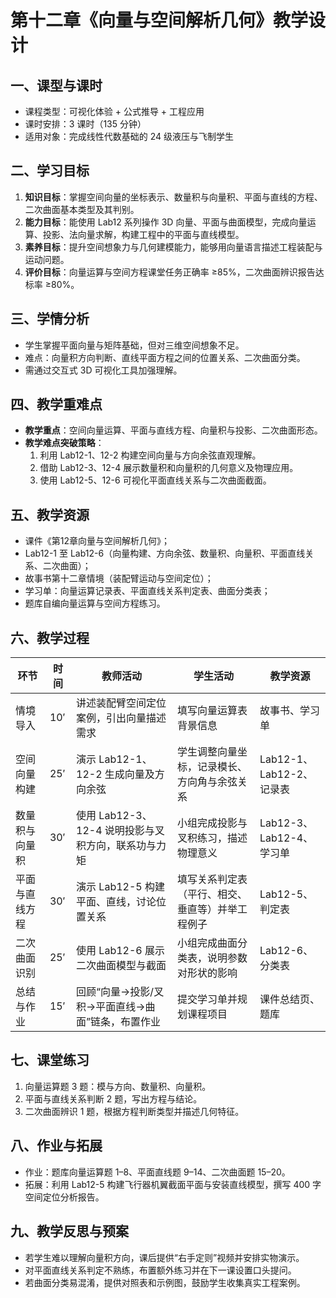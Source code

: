 # 第十二章《向量与空间解析几何》教学设计

## 一、课型与课时
- 课程类型：可视化体验 + 公式推导 + 工程应用
- 课时安排：3 课时（135 分钟）
- 适用对象：完成线性代数基础的 24 级液压与飞制学生

## 二、学习目标
1. **知识目标**：掌握空间向量的坐标表示、数量积与向量积、平面与直线的方程、二次曲面基本类型及其判别。
2. **能力目标**：能使用 Lab12 系列操作 3D 向量、平面与曲面模型，完成向量运算、投影、法向量求解，构建工程中的平面与直线模型。
3. **素养目标**：提升空间想象力与几何建模能力，能够用向量语言描述工程装配与运动问题。
4. **评价目标**：向量运算与空间方程课堂任务正确率 ≥85%，二次曲面辨识报告达标率 ≥80%。

## 三、学情分析
- 学生掌握平面向量与矩阵基础，但对三维空间想象不足。
- 难点：向量积方向判断、直线平面方程之间的位置关系、二次曲面分类。
- 需通过交互式 3D 可视化工具加强理解。

## 四、教学重难点
- **教学重点**：空间向量运算、平面与直线方程、向量积与投影、二次曲面形态。
- **教学难点突破策略**：
  1. 利用 Lab12-1、12-2 构建空间向量与方向余弦直观理解。
  2. 借助 Lab12-3、12-4 展示数量积和向量积的几何意义及物理应用。
  3. 使用 Lab12-5、12-6 可视化平面直线关系与二次曲面截面。

## 五、教学资源
- 课件《第12章向量与空间解析几何》；
- Lab12-1 至 Lab12-6（向量构建、方向余弦、数量积、向量积、平面直线关系、二次曲面）；
- 故事书第十二章情境（装配臂运动与空间定位）；
- 学习单：向量运算记录表、平面直线关系判定表、曲面分类表；
- 题库自编向量运算与空间方程练习。

## 六、教学过程
| 环节 | 时间 | 教师活动 | 学生活动 | 教学资源 |
| --- | --- | --- | --- | --- |
| 情境导入 | 10′ | 讲述装配臂空间定位案例，引出向量描述需求 | 填写向量运算表背景信息 | 故事书、学习单 |
| 空间向量构建 | 25′ | 演示 Lab12-1、12-2 生成向量及方向余弦 | 学生调整向量坐标，记录模长、方向角与余弦关系 | Lab12-1、Lab12-2、记录表 |
| 数量积与向量积 | 30′ | 使用 Lab12-3、12-4 说明投影与叉积方向，联系功与力矩 | 小组完成投影与叉积练习，描述物理意义 | Lab12-3、Lab12-4、学习单 |
| 平面与直线方程 | 30′ | 演示 Lab12-5 构建平面、直线，讨论位置关系 | 填写关系判定表（平行、相交、垂直等）并举工程例子 | Lab12-5、判定表 |
| 二次曲面识别 | 25′ | 使用 Lab12-6 展示二次曲面模型与截面 | 小组完成曲面分类表，说明参数对形状的影响 | Lab12-6、分类表 |
| 总结与作业 | 15′ | 回顾“向量→投影/叉积→平面直线→曲面”链条，布置作业 | 提交学习单并规划课程项目 | 课件总结页、题库 |

## 七、课堂练习
1. 向量运算题 3 题：模与方向、数量积、向量积。
2. 平面与直线关系判断 2 题，写出方程与结论。
3. 二次曲面辨识 1 题，根据方程判断类型并描述几何特征。

## 八、作业与拓展
- 作业：题库向量运算题 1–8、平面直线题 9–14、二次曲面题 15–20。
- 拓展：利用 Lab12-5 构建飞行器机翼截面平面与安装直线模型，撰写 400 字空间定位分析报告。

## 九、教学反思与预案
- 若学生难以理解向量积方向，课后提供“右手定则”视频并安排实物演示。
- 对平面直线关系判定不熟练，布置额外练习并在下一课设置口头提问。
- 若曲面分类易混淆，提供对照表和示例图，鼓励学生收集真实工程案例。
